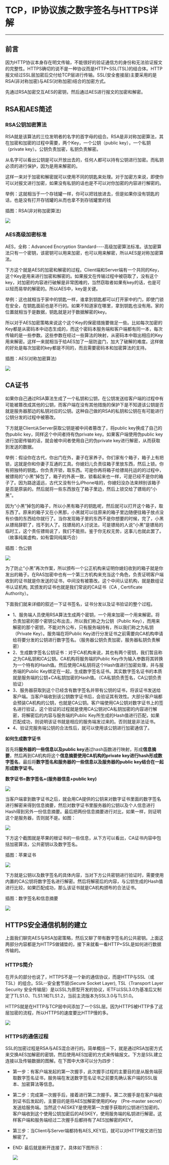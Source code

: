 # TCP，IP协议族之数字签名与HTTPS详解

----------------

## 前言

因为HTTP协议本身存在明文传输，不能很好的验证通信方的身份和无法验证报文的完整性。HTTPS确切的说不是一种协议而是HTTP+SSL(TSL)的结合体。HTTP报文经过SSL层加密后交付给TCP层进行传输。SSL(安全套接层)主要采用的是RSA(非对称加密)与AES(对称加密)结合的加密方式。

先通过RSA加密交互AES的密钥，然后通过AES进行报文的加密和解密。

## RSA和AES简述

### RSA公钥加密算法

RSA就是该算法的三位发明者的名字的首字母的组合。RSA是非对称加密算法，其在加密和加密的过程中需要，两个Key，一个公钥（public key），一个私钥（private key）。公钥负责加密，私钥负责解密。

从名字可以看出公钥是可以开放出去的，任何人都可以持有公钥进行加密。而私钥必须的进行保护，因为是用来解密的。

这样一来对于加密和解密就可以使用不同的钥匙来处理。对于加密方来说，即使你可以对报文进行加密，如果没有私钥的话也是不可以对你加密的内容进行解密的。

举例：这就相当于一个存钱罐一样，你可以把钱放进去，但是如果你没有钥匙的话，也是没有打开存钱罐的从而也拿不到存钱罐里的钱

插图：RSA(非对称加密算法)

![](https://ykitty.oss-cn-beijing.aliyuncs.com/photo/RSA.png)

### AES高级加密标准

AES，全称：Advanced Encryption Standard----高级加密算法标准。该加密算法只有一个密钥，该密钥可以用来加密，也可以用来解密，所以AES是对称加密算法。

下方这个就是AES的加密和解密的过程。Client端和Server端有一个共同的Key，这个Key是用来进行加密和解密的。如果报文在传输过程中被窃取了，没有这个key，对加密的内容进行破解是非常困难的，当然窃取者如果有key的话，也是可以轻而易举的解密的。所以AES中，key是关键。

举例：这也就相当于家中的钥匙一样，谁拿到钥匙都可以打开家中的门，即使门锁在安全，在钥匙面前也是不行的。如果不知道家在哪里，拿到钥匙也没有用。家的位置就相当于是数据，钥匙就是对于数据解密的key。

所以对于AES加密策略来说这个这个Key的保密措施要做足一些。比如每次加密的Key都是从密码本中动态生成的，而这个密码本服务端和客户端都有同一本，每次传输的是一些参数。这些参数在经过一些算法的映射，从密码本中取出相应的Key用来解密。这样一来就相当于给AES加了一层防盗门，加大了破解的难度。这样做的好处是每次加密的key都是不同的，而且需要密码本和加密算法的支持。

插图：AES(对称加密算法)

![](https://ykitty.oss-cn-beijing.aliyuncs.com/photo/AES.png)

## CA证书

如果你自己通过RSA算法生成了一个私钥和公钥，在公钥发送给客户端的过程中有可能被篡改成其他的公钥，而客户端在没有其他措施的保护下是不知道该公钥是否就是服务器那边的私钥对应的公钥。这种自己做的RSA的私钥和公钥在有可能进行公钥分发的过程中被篡改。

下方就是Client从Server获取公钥是被中间者篡改了，将public key换成了自己的伪public key，同样这个中间者持有伪private key。如果客户端使用伪public key进行加密传输的话，就会被中间者使用自己的伪private key进行解密，从而获取到发送的数据。

举例：假设你在古代，你出门在外，妻子在家养子。你们家有个箱子，箱子上有把锁，这就是你和你妻子互通的工具。你媳妇儿负责往箱子里放东西，然后上锁。你有把独特的钥匙，你负责开锁，取东西。可是你再将箱子给镖局托运的的过程中，被镖局的“小黑”掉包了，箱子的外表一致，锁看起来也一样，可是已经不是你的箱子了。因为路途遥远，古代又没有什么iPhone啥的，你媳妇没办法来辨别该箱子是否是原装的。然后就将一些东西放在了箱子里边，然后上锁交给了镖局的“小黑”。

因为“小黑”掉包的箱子，所以小黑有箱子的钥匙呢，然后就可以打开这个箱子，取东西了。原来的箱子又在小黑那，小黑就可以往原来的箱子里边随便往箱子放点没有价值的东西给你就行了。当你发现箱子里的东西不是你想要的时候，完了，小黑从镖局辞职了，找不到人了。找镖局的人讨说法，可是镖局的人说“小黑”是镖局的临时工，这个责任镖局说了，我们不能担。鉴于你无权无势，这事儿也就此罢了。（故事纯属虚构，如有雷同纯属巧合）

插图：伪公钥

![](https://ykitty.oss-cn-beijing.aliyuncs.com/photo/public%20key.png)

为了防止“小黑”再次作案，所以颁布一个公正机构来证明你媳妇收到的箱子就是你发出的箱子。在RAS加密中也有一个第三方机构来充当这个角色，负责证明客户端收到的证书就是你发送的证书，中间没有被篡改。这个中间认证机构，就是数组证书认证机构, 其颁发的证书也就是我们常说的CA证书（CA , Certificate Authority）。 

下面我们就来详细的叙述一下证书签名，证书分发以及证书验证的整个过程。

- 1、服务端人员使用RSA算法生成两个密钥，一个用来加密一个用来解密。将负责加密的那个密钥公布出去，所以我们称之为公钥（Public Key），而用来解密的那个密钥，不能对外公布，只有服务端持有，所以我们称之为私钥（Private Key）。服务端在将Public Key进行分发证书之前需要向CA机构申请给将要分发的公钥进行数字签名。（服务器公钥负责加密，服务器私钥负责解密）
- 2、生成数字签名公钥证书：对于CA机构来说，其也有两个密钥，我们暂且称之为CA私钥和CA公钥。CA机构将服务端的Public Key作为输入参数将其转换为一个特有的Hash值。然后使用CA私钥将这个Hash值进行加密处理，并与服务端的Public Key绑定在一起，生成数字签名证书。其实数字签名证书的本质就是服务端的公钥+CA私钥加密的Hash值。（CA私钥负责签名，CA公钥负责验证）
- 3、服务器获取到这个已经含有数字签名并带有公钥的证书，将该证书发送给客户端。当客户端收到该公钥数字证书后，会验证其有效性。大部分客户端都会预装CA机构的公钥，也就是CA公钥。客户端使用CA公钥对数字证书上的签名进行验证，这个验证的过程就是使用CA公钥对CA私钥加密的内容进行解密，将解密后的内容与服务端的Public Key所生成的Hash值进行匹配，如果匹配成功，则说明该证书就是相应的服务端发过来的。否则就是非法证书。
- 4、验证完服务端公钥的合法性后，就可以使用该公钥进行加密通信了。

**如何生成数字证书**

首先将**服务器的一些信息以及public key**通过hash函数进行映射，形成**信息摘要**，然后再到CA机构将这个**信息摘要使用CA机构的private key进行hash形成数字签名**，最后将**数字签名和服务器的一些信息以及服务器的public key结合在一起形成数字证书。**

**数字证书=数字签名+(服务器信息+public key)**

![](https://ykitty.oss-cn-beijing.aliyuncs.com/photo/%E6%95%B0%E5%AD%97%E8%AF%81%E4%B9%A6%E7%94%9F%E6%88%90.png)

当客户端拿到数字证书之后，就会用CA提供的公钥来对数字证书里面的数字签名进行解密来得到信息摘要，然后对数字证书里服务器的公钥以及个人信息进行Hash得到另外一份信息摘要。最后把两份信息摘要进行对比，如果一样，则证明这个是服务器，否则就不是。如图：

![](https://ykitty.oss-cn-beijing.aliyuncs.com/photo/%E6%95%B0%E5%AD%97%E8%AF%81%E4%B9%A6%E8%A7%A3%E5%AF%86.png)



下方这个截图就是苹果的根证书的一些信息，从下方可以看出，CA证书内容中包括加密算法，公共密钥以及数字签名。

插图：苹果证书

![](https://ykitty.oss-cn-beijing.aliyuncs.com/photo/CA%E8%AF%81%E4%B9%A6.jpg)

下方就是公钥以及数字签名的具体内容，当对下方公共密钥进行验证时，需要使用内置的CA公钥将数字签名进行解密。然后将解密后的内容，与公钥生成的Hash值进行比较，如果匹配成功，那么该证书就是CA机构颁布的合法证书。

插图：数字签名和信息摘要

![](https://ykitty.oss-cn-beijing.aliyuncs.com/photo/%E5%85%AC%E9%92%A5%E4%B8%8E%E7%AD%BE%E5%90%8D.jpg)

## HTTPS安全通信机制的建立

上面我们聊完AES与RSA加密策略，然后又聊了带有数字签名的公共密钥。上面这两部分内容都是为HTTPS做铺垫的，接下来就看一看HTTP+SSL是如何进行数据传输的。

### HTTPS简介

在开头的部分也说了，HTTPS不是一个新的通信协议，而是HTTP与SSL（或TSL）的组合。SSL--安全套节层(Secure Socket Layer), TSL（Transport Layer Security 安全传输层）是以SSL为原型开发的协议，IETF以SSL3.0为基准后又制定了TLS1.0、TLS1.1和TLS1.2，当前主流版本为SSL3.0与TLS1.0。

HTTPS就是在HTTP与TCP层中间添加了一个SSL层。因为HTTPS被HTTP多了这层加密的流程，所以HTTPS的速度要比HTTP慢的多。

![](https://ykitty.oss-cn-beijing.aliyuncs.com/photo/SSL.jpg)

### HTTPS的通信过程

SSL的加密过程是RSA与AES混合进行的。简单概括一下，就是通过RSA加密方式来交换AES加解密的密钥，然后使用AES加密的方式来传输报文。下方是SSL建立连接以及传输数据的图解。在下图中大体可以分为四步：

- 第一步：有客户端发起的第一次握手，此次握手过程的主要目的是从服务端获取数字签名证书，服务端在发送数字签名证书之前要先确认客户端的SSL版本、加密算法等信息。

- 第二步：完成第一次握手后，接着进行第二次握手。第二次握手是在客户端收到证书后发起的，主要目的是将AES加解密使用的Key （Pre-master secret）发送给服务端。当然这个AESKEY是使用第一次握手获取的公钥进行加密的。客户端收到这个使用公钥加密后的AESKEY，使用服务端的私钥进行解密。这样客户端和服务端经过二次握手后都持有了AES加解密的KEY。

- 第三步：当Client与Server端都持有AES_KEY后，就可以对HTTP报文进行加解密了。

- END: 最后就是断开连接了。具体如下图所示：

  ![](https://ykitty.oss-cn-beijing.aliyuncs.com/photo/https%E7%9A%84%E5%85%A8%E8%BF%87%E7%A8%8B.jpg)










